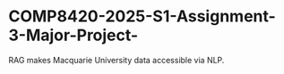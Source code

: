 # COMP8420-2025-S1-Assignment-3-Major-Project-
RAG makes Macquarie University data accessible via NLP.
